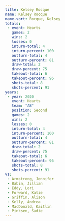 ```yaml
---
title: Kelsey Rocque
name: Kelsey Rocque
name-sort: Rocque, Kelsey
totals:
 - event: Hearts
   games: 2
   wins: 2
   losses: 0
   inturn-total: 4
   inturn-percent: 100
   outturn-total: 4
   outturn-percent: 81
   draw-total: 2
   draw-percent: 75
   takeout-total: 6
   takeout-percent: 96
   shots-total: 8
   shots-percent: 91
years:
 - year: 2020
   event: Hearts
   team: "AB"
   position: Second
   games: 2
   wins: 2
   losses: 0
   inturn-total: 4
   inturn-percent: 100
   outturn-total: 4
   outturn-percent: 81
   draw-total: 2
   draw-percent: 75
   takeout-total: 6
   takeout-percent: 96
   shots-total: 8
   shots-percent: 91
vs:
 - Armstrong, Jennifer
 - Babin, Jillian
 - Eddy, Lori
 - Forward, Katie
 - Griffin, Alison
 - Kelly, Andrea
 - MacDonald, Kaitlin
 - Pinksen, Sadie
---
```

